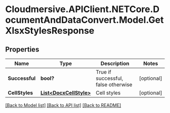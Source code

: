 # Cloudmersive.APIClient.NETCore.DocumentAndDataConvert.Model.GetXlsxStylesResponse
## Properties

Name | Type | Description | Notes
------------ | ------------- | ------------- | -------------
**Successful** | **bool?** | True if successful, false otherwise | [optional] 
**CellStyles** | [**List&lt;DocxCellStyle&gt;**](DocxCellStyle.md) | Cell styles | [optional] 

[[Back to Model list]](../README.md#documentation-for-models) [[Back to API list]](../README.md#documentation-for-api-endpoints) [[Back to README]](../README.md)

